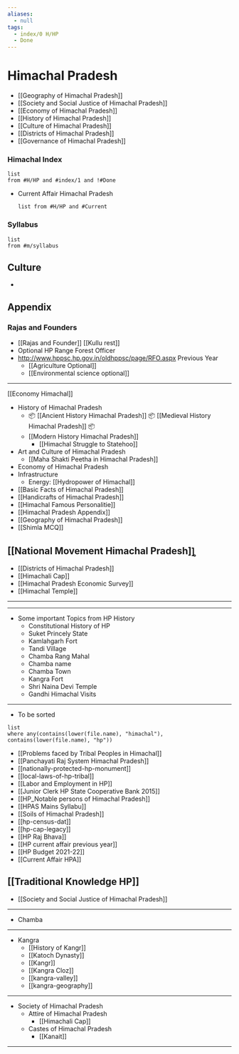 ```yaml
---
aliases:
  - null
tags:
  - index/0 H/HP
  - Done
---
```


# Himachal Pradesh
* [[Geography of Himachal Pradesh]]
* [[Society and Social Justice of Himachal Pradesh]]
* [[Economy of Himachal Pradesh]]
* [[History of Himachal Pradesh]]
* [[Culture of Himachal Pradesh]]
* [[Districts of Himachal Pradesh]]
* [[Governance of Himachal Pradesh]]

### Himachal Index
```dataview
list
from #H/HP and #index/1 and !#Done
```
* Current Affair Himachal Pradesh
	```dataview
	list from #H/HP and #Current 
	```
### Syllabus
```dataview
list
from #m/syllabus
```

## Culture
* 




## Appendix
### Rajas and Founders
* [[Rajas and Founder]]
[[Kullu rest]]
* Optional HP Range Forest Officer
* http://www.hppsc.hp.gov.in/oldhppsc/page/RFO.aspx Previous Year
	* [[Agriculture Optional]]
	* [[Environmental science optional]]
----
[[Economy Himachal]]

* History of Himachal Pradesh
	* 📦 [[Ancient History Himachal Pradesh]] 📦 [[Medieval History Himachal Pradesh]] 📦 
	* [[Modern History Himachal Pradesh]]
		* [[Himachal Struggle to Statehoo]]
* Art and Culture of Himachal Pradesh
	* [[Maha Shakti Peetha in Himachal Pradesh]]
* Economy of Himachal Pradesh
* Infrastructure
	* Energy: [[Hydropower of Himachal]]
* [[Basic Facts of Himachal Pradesh]]
* [[Handicrafts of Himachal Pradesh]]
* [[Himachal Famous Personalitie]]
* [[Himachal Pradesh Appendix]]
* [[Geography of Himachal Pradesh]]
* [[Shimla MCQ]]
## [[National Movement Himachal Pradesh]]̥
* [[Districts of Himachal Pradesh]]
* [[Himachali Cap]]
* [[Himachal Pradesh Economic Survey]]
* [[Himachal Temple]]

---

---

* Some important Topics from HP History
	* Constitutional History of HP
	* Suket Princely State
	* Kamlahgarh Fort
	* Tandi Village
	* Chamba Rang Mahal
	* Chamba name
	* Chamba Town
	* Kangra Fort
	* Shri Naina Devi Temple
	* Gandhi Himachal Visits

----
* To be sorted
```dataview
list
where any(contains(lower(file.name), "himachal"), contains(lower(file.name), "hp"))
```

* [[Problems faced by Tribal Peoples in Himachal]]
* [[Panchayati Raj System Himachal Pradesh]]
* [[nationally-protected-hp-monument]]
* [[local-laws-of-hp-tribal]]
* [[Labor and Employment in HP]]
* [[Junior Clerk HP State Cooperative Bank 2015]]
* [[HP_Notable persons of Himachal Pradesh]]
* [[HPAS Mains Syllabu]]
* [[Soils of Himachal Pradesh]]
* [[hp-census-dat]]
* [[hp-cap-legacy]]
* [[HP Raj Bhava]]
* [[HP current affair previous year]]
* [[HP Budget 2021-22]]
* [[Current Affair HPA]]

[[Traditional Knowledge HP]]
---
* [[Society and Social Justice of Himachal Pradesh]]
---
* Chamba

---
* Kangra
	* [[History of Kangr]]
	* [[Katoch Dynasty]]
	* [[Kangr]]
	* [[Kangra Cloz]]
	* [[kangra-valley]]
	* [[kangra-geography]]
---
* Society of Himachal Pradesh
	* Attire of Himachal Pradesh
		* [[Himachali Cap]]
	* Castes of Himachal Pradesh
		* [[Kanait]]
---